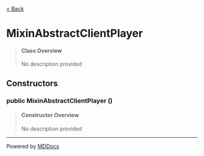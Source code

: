 [< Back](README.md)
# MixinAbstractClientPlayer #
>#### Class Overview ####
>No description provided
## Constructors ##
### public MixinAbstractClientPlayer () ###
>#### Constructor Overview ####
>No description provided
>

---
Powered by [MDDocs](https://github.com/VRCube/MDDocs)